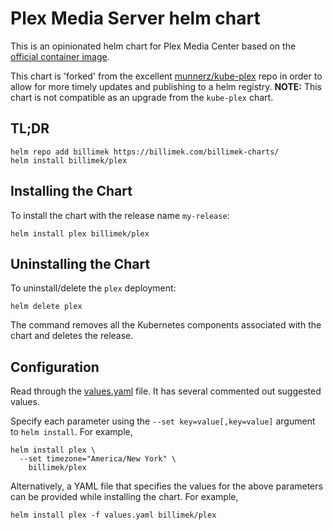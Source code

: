 # Plex Media Server helm chart

This is an opinionated helm chart for Plex Media Center based on the [official container image](https://hub.docker.com/r/plexinc/pms-docker/).

This chart is 'forked' from the excellent [munnerz/kube-plex](https://github.com/munnerz/kube-plex) repo in order to allow for more timely updates and publishing to a helm registry.  **NOTE:** This chart is not compatible as an upgrade from the `kube-plex` chart.

## TL;DR

```shell
helm repo add billimek https://billimek.com/billimek-charts/
helm install billimek/plex
```

## Installing the Chart

To install the chart with the release name `my-release`:

```console
helm install plex billimek/plex
```

## Uninstalling the Chart

To uninstall/delete the `plex` deployment:

```console
helm delete plex
```

The command removes all the Kubernetes components associated with the chart and deletes the release.

## Configuration

Read through the [values.yaml](https://github.com/billimek/billimek-charts/blob/master/charts/plex/values.yaml) file. It has several commented out suggested values.

Specify each parameter using the `--set key=value[,key=value]` argument to `helm install`. For example,

```console
helm install plex \
  --set timezone="America/New York" \
    billimek/plex
```

Alternatively, a YAML file that specifies the values for the above parameters can be provided while installing the chart. For example,

```console
helm install plex -f values.yaml billimek/plex
```

